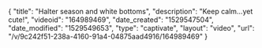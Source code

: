{
    "title": "Halter season and white bottoms",
    "description": "Keep calm...yet cute!",
    "videoid": "164989469",
    "date_created": "1529547504",
    "date_modified": "1529549653",
    "type": "captivate",
    "layout": "video",
    "url": "\/v\/9c242f51-238a-4160-91a4-04875aad4916\/164989469"
}